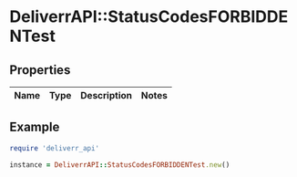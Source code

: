 # DeliverrAPI::StatusCodesFORBIDDENTest

## Properties

| Name | Type | Description | Notes |
| ---- | ---- | ----------- | ----- |

## Example

```ruby
require 'deliverr_api'

instance = DeliverrAPI::StatusCodesFORBIDDENTest.new()
```


